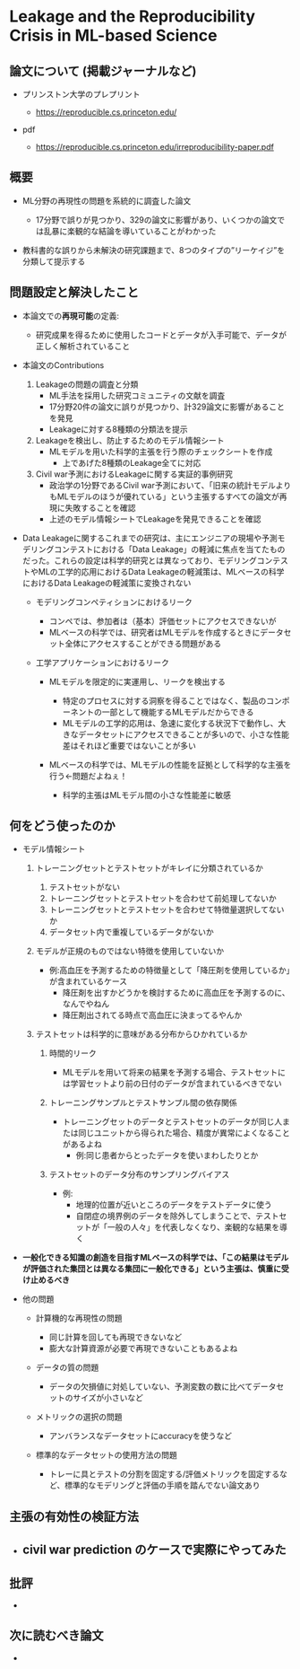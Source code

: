 # Leakage and the Reproducibility Crisis in ML-based Science

## 論文について (掲載ジャーナルなど)
- プリンストン大学のプレプリント
    - https://reproducible.cs.princeton.edu/

- pdf
    - https://reproducible.cs.princeton.edu/irreproducibility-paper.pdf


## 概要
- ML分野の再現性の問題を系統的に調査した論文
    - 17分野で誤りが見つかり、329の論文に影響があり、いくつかの論文では乱暴に楽観的な結論を導いていることがわかった

- 教科書的な誤りから未解決の研究課題まで、8つのタイプの”リーケイジ”を分類して提示する

## 問題設定と解決したこと
- 本論文での**再現可能**の定義:
    - 研究成果を得るために使用したコードとデータが入手可能で、データが正しく解析されていること

- 本論文のContributions
    1.  Leakageの問題の調査と分類
        -   ML手法を採用した研究コミュニティの文献を調査
        -   17分野20件の論文に誤りが見つかり、計329論文に影響があることを発見
        -   Leakageに対する8種類の分類法を提示
    2.  Leakageを検出し、防止するためのモデル情報シート
        -   MLモデルを用いた科学的主張を行う際のチェックシートを作成
            -   上であげた8種類のLeakage全てに対応
    3.  Civil war予測におけるLeakageに関する実証的事例研究
        -   政治学の1分野であるCivil war予測において、「旧来の統計モデルよりもMLモデルのほうが優れている」という主張するすべての論文が再現に失敗することを確認
        -   上述のモデル情報シートでLeakageを発見できることを確認
- Data Leakageに関するこれまでの研究は、主にエンジニアの現場や予測モデリングコンテストにおける「Data Leakage」の軽減に焦点を当てたものだった。これらの設定は科学的研究とは異なっており、モデリングコンテストやMLの工学的応用におけるData Leakageの軽減策は、MLベースの科学におけるData Leakageの軽減策に変換されない
    - モデリングコンペティションにおけるリーク
        - コンペでは、参加者は（基本）評価セットにアクセスできないが
        - MLベースの科学では、研究者はMLモデルを作成するときにデータセット全体にアクセスすることができる問題がある

    - 工学アプリケーションにおけるリーク
        - MLモデルを限定的に実運用し、リークを検出する
            - 特定のプロセスに対する洞察を得ることではなく、製品のコンポーネントの一部として機能するMLモデルだからできる
            - MLモデルの工学的応用は、急速に変化する状況下で動作し、大きなデータセットにアクセスできることが多いので、小さな性能差はそれほど重要ではないことが多い

        - MLベースの科学では、MLモデルの性能を証拠として科学的な主張を行う←問題だよねぇ！
            - 科学的主張はMLモデル間の小さな性能差に敏感


## 何をどう使ったのか
- モデル情報シート
    1.  トレーニングセットとテストセットがキレイに分類されているか
        1.  テストセットがない
        2.  トレーニングセットとテストセットを合わせて前処理してないか
        3.  トレーニングセットとテストセットを合わせて特徴量選択してないか
        4.  データセット内で重複しているデータがないか

    2.  モデルが正規のものではない特徴を使用していないか
        -   例:高血圧を予測するための特徴量として「降圧剤を使用しているか」が含まれているケース
            -   降圧剤を出すかどうかを検討するために高血圧を予測するのに、なんでやねん
            -   降圧剤出されてる時点で高血圧に決まってるやんか

    3.  テストセットは科学的に意味がある分布からひかれているか
        1.  時間的リーク
            -   MLモデルを用いて将来の結果を予測する場合、テストセットには学習セットより前の日付のデータが含まれているべきでない

        2.  トレーニングサンプルとテストサンプル間の依存関係
            -   トレーニングセットのデータとテストセットのデータが同じ人または同じユニットから得られた場合、精度が異常によくなることがあるよね
                -   例:同じ患者からとったデータを使いまわしたりとか

        3.  テストセットのデータ分布のサンプリングバイアス
            -   例:
                -   地理的位置が近いところのデータをテストデータに使う
                -   自閉症の境界例のデータを除外してしまうことで、テストセットが「一般の人々」を代表しなくなり、楽観的な結果を導く

- **一般化できる知識の創造を目指すMLベースの科学では、「この結果はモデルが評価された集団とは異なる集団に一般化できる」という主張は、慎重に受け止めるべき**
- 他の問題
    - 計算機的な再現性の問題
        - 同じ計算を回しても再現できないなど
        - 膨大な計算資源が必要で再現できないこともあるよね

    - データの質の問題
        - データの欠損値に対処していない、予測変数の数に比べてデータセットのサイズが小さいなど

    - メトリックの選択の問題
        - アンバランスなデータセットにaccuracyを使うなど

    - 標準的なデータセットの使用方法の問題
        - トレーに具とテストの分割を固定する/評価メトリックを固定するなど、標準的なモデリングと評価の手順を踏んでない論文あり


## 主張の有効性の検証方法
- civil war prediction のケースで実際にやってみた
    - 


## 批評
- 

## 次に読むべき論文
- 
